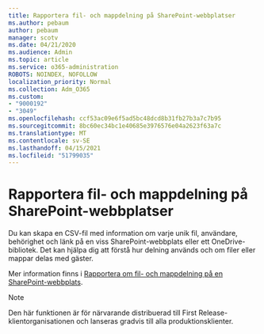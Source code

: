 ```yaml
---
title: Rapportera fil- och mappdelning på SharePoint-webbplatser
ms.author: pebaum
author: pebaum
manager: scotv
ms.date: 04/21/2020
ms.audience: Admin
ms.topic: article
ms.service: o365-administration
ROBOTS: NOINDEX, NOFOLLOW
localization_priority: Normal
ms.collection: Adm_O365
ms.custom:
- "9000192"
- "3049"
ms.openlocfilehash: ccf53ac09e6f5ad5bc48dcd8b31fb27b3a7c7b95
ms.sourcegitcommit: 8bc60ec34bc1e40685e3976576e04a2623f63a7c
ms.translationtype: MT
ms.contentlocale: sv-SE
ms.lasthandoff: 04/15/2021
ms.locfileid: "51799035"
---
```

# <a name="report-on-file-and-folder-sharing-in-sharepoint-sites"></a>Rapportera fil- och mappdelning på SharePoint-webbplatser

Du kan skapa en CSV-fil med information om varje unik fil, användare, behörighet och länk på en viss SharePoint-webbplats eller ett OneDrive-bibliotek. Det kan hjälpa dig att förstå hur delning används och om filer eller mappar delas med gäster.

Mer information finns i [Rapportera om fil- och mappdelning på en SharePoint-webbplats](https://docs.microsoft.com/sharepoint/sharing-reports).

> [!NOTE]
> Den här funktionen är för närvarande distribuerad till First Release-klientorganisationen och lanseras gradvis till alla produktionsklienter.